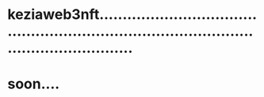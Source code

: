 # keziaweb3nft..................................................................................................................
# soon....
